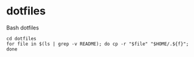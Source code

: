 # dotfiles
Bash dotfiles

```
cd dotfiles
for file in $(ls | grep -v README); do cp -r "$file" "$HOME/.${f}"; done
```
